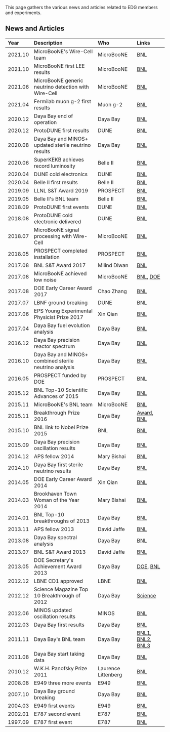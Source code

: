 This page gathers the various news and articles related to EDG members and experiments.

## News and Articles

| Year         | Description       | Who | Links      |
|:-------------|:------------------|:-----------|:-----------|
| 2021.10 | MicroBooNE's Wire-Cell team | MicroBooNE | [BNL](https://www.bnl.gov/newsroom/news.php?a=219154) |
| 2021.10 | MicroBooNE first LEE results | MicroBooNE | [BNL](https://www.bnl.gov/newsroom/news.php?a=119153) |
| 2021.06 | MicroBooNE generic neutrino detection with Wire-Cell | MicroBooNE | [BNL](https://www.bnl.gov/newsroom/news.php?a=117324) |
| 2021.04 | Fermilab muon g-2 first results | Muon g-2 | [BNL](https://www.bnl.gov/newsroom/news.php?a=118760) |
| 2020.12 | Daya Bay end of operation | Daya Bay | [BNL](https://www.bnl.gov/newsroom/news.php?a=117575) |
| 2020.12 | ProtoDUNE first results | DUNE | [BNL](https://www.bnl.gov/newsroom/news.php?a=217596)
| 2020.08 | Daya Bay and MINOS+ updated sterile neutrino results | Daya Bay | [BNL](https://www.bnl.gov/newsroom/news.php?a=117377) |
| 2020.06 | SuperKEKB achieves record luminosity | Belle II | [BNL](https://www.bnl.gov/newsroom/news.php?a=117285) |
| 2020.04 | DUNE cold electronics | DUNE | [BNL](https://www.bnl.gov/newsroom/news.php?a=217174) |
| 2020.04 | Belle II first results | Belle II | [BNL](https://www.bnl.gov/newsroom/news.php?a=217170)
| 2019.09 | LLNL S&T Award 2019 | PROSPECT | [BNL](https://www.bnl.gov/newsroom/news.php?a=216733) |
| 2019.05 | Belle II's BNL team | Belle II | [BNL](https://www.bnl.gov/newsroom/news.php?a=214486) |
| 2018.09 | ProtoDUNE first events | DUNE | [BNL](https://www.bnl.gov/newsroom/news.php?a=113131) |
| 2018.08 | ProtoDUNE cold electronic delivered | DUNE | [BNL](https://www.bnl.gov/newsroom/news.php?a=212860) |
| 2018.07 | MicroBooNE signal processing with Wire-Cell | MicroBooNE | [BNL](https://www.bnl.gov/newsroom/news.php?a=212846) |
| 2018.05 | PROSPECT completed installation | PROSPECT | [BNL](https://www.bnl.gov/newsroom/news.php?a=112915) |
| 2017.08 | BNL S&T Award 2017 | Milind Diwan | [BNL](https://www.bnl.gov/newsroom/news.php?a=212409) |
| 2017.08 | MicroBooNE achieved low noise | MicroBooNE | [BNL](https://www.bnl.gov/newsroom/news.php?a=212311), [DOE](https://science.osti.gov/hep/Highlights/2018/HEP-2018-05-a) |
| 2017.08 | DOE Early Career Award 2017 | Chao Zhang | [BNL](https://www.bnl.gov/newsroom/news.php?a=112291) |
| 2017.07 | LBNF ground breaking | DUNE | [BNL](https://www.bnl.gov/newsroom/news.php?a=212340) |
| 2017.06 | EPS Young Experimental Physicist Prize 2017 | Xin Qian| [BNL](https://www.bnl.gov/newsroom/news.php?a=212308) |
| 2017.04 | Daya Bay fuel evolution analysis | Daya Bay | [BNL](https://www.bnl.gov/newsroom/news.php?a=112136) |
| 2016.12 | Daya Bay precision reactor spectrum | Daya Bay | [BNL](https://www.bnl.gov/newsroom/news.php?a=111804) |
| 2016.10 | Daya Bay and MINOS+ combined sterile neutrino analysis | Daya Bay | [BNL](https://www.bnl.gov/newsroom/news.php?a=26547) |
| 2016.05 | PROSPECT funded by DOE | PROSPECT | [BNL](https://www.bnl.gov/newsroom/news.php?a=111843) |
| 2015.12 | BNL Top-10 Scientific Advances of 2015 | Daya Bay | [BNL](https://www.bnl.gov/newsroom/news.php?a=111799)
| 2015.11 | MicroBooNE's BNL team | MicroBooNE | [BNL](https://www.bnl.gov/newsroom/news.php?a=25763) |
| 2015.11 | Breakthrough Prize 2016 | Daya Bay | [Award](https://breakthroughprize.org/Laureates/1/P1/Y2016), [BNL](https://www.bnl.gov/newsroom/news.php?a=111790) |
| 2015.10 | BNL link to Nobel Prize 2015 | BNL | [BNL](https://www.bnl.gov/newsroom/news.php?a=25984&btw=1) |
| 2015.09 | Daya Bay precision oscillation results | Daya Bay | [BNL](https://www.bnl.gov/newsroom/news.php?a=111747) |
| 2014.12 | APS fellow 2014  | Mary Bishai | [BNL](https://www.bnl.gov/newsroom/news.php?a=25641) |
| 2014.10 | Daya Bay first sterile neutrino results | Daya Bay | [BNL](https://www.bnl.gov/newsroom/news.php?a=111664) |
| 2014.05 | DOE Early Career Award 2014 | Xin Qian | [BNL](https://www.bnl.gov/newsroom/news.php?a=111641) |
| 2014.03 | Brookhaven Town Woman of the Year 2014 | Mary Bishai | [BNL](https://www.bnl.gov/newsroom/news.php?a=111623) |
| 2014.01 | BNL Top-10 breakthroughs of 2013 | Daya Bay | [BNL](https://www.bnl.gov/newsroom/news.php?a=111602)
| 2013.11 | APS fellow 2013  | David Jaffe | [BNL](https://www.bnl.gov/newsroom/news.php?a=111603) |
| 2013.08 | Daya Bay spectral analysis | Daya Bay | [BNL](https://www.bnl.gov/newsroom/news.php?a=111568) |
| 2013.07 | BNL S&T Award 2013  | David Jaffe | [BNL](https://www.bnl.gov/newsroom/news.php?a=24054) |
| 2013.05 | DOE Secretary's Achievement Award 2013 | Daya Bay | [DOE](https://www.energy.gov/sites/default/files/2013/07/f2/Office%20of%20Science%20Daya%20Bay%20reactor%20Neutrino%20Detector%20Project_0.pdf), [BNL](https://www.bnl.gov/newsroom/news.php?a=24055) |
| 2012.12 | LBNE CD1 approved | LBNE | [BNL](https://www.bnl.gov/newsroom/news.php?a=23538)
| 2012.12 | Science Magazine Top 10 Breakthrough of 2012 | Daya Bay | [Science](https://www.sciencemag.org/site/special/btoy2012/) |
| 2012.06 | MINOS updated oscillation results | MINOS | [BNL](https://www.bnl.gov/newsroom/news.php?a=111421)
| 2012.03 | Daya Bay first results | Daya Bay | [BNL](https://www.bnl.gov/newsroom/news.php?a=111395) |
| 2011.11 | Daya Bay's BNL team | Daya Bay | [BNL1](https://www.bnl.gov/newsroom/news.php?a=22641), [BNL2](https://www.bnl.gov/newsroom/news.php?a=25214), [BNL3](https://www.bnl.gov/newsroom/news.php?a=26161) |
| 2011.08 | Daya Bay start taking data | Daya Bay | [BNL](https://www.bnl.gov/newsroom/news.php?a=111318) |
| 2010.12 | W.K.H. Panofsky Prize 2011 | Laurence Littenberg | [BNL](https://www.bnl.gov/newsroom/news.php?a=111213) |
| 2008.08 | E949 three more events | E949 | [BNL](http://www.bnl.gov/newsroom/news.php?a=2844) |
| 2007.10 | Daya Bay ground breaking | Daya Bay | [BNL](http://www.bnl.gov/rhic/news/110607/story4.asp)
| 2004.03 | E949 first events | E949 | [BNL](http://www.bnl.gov/bnlweb/pubaf/pr/2004/bnlpr032304b.htm) |
| 2002.01 | E787 second event | E787 | [BNL](http://www.bnl.gov/bnlweb/pubaf/pr/2002/bnlpr011002.htm) |
| 1997.09 | E787 first event | E787 | [BNL](http://www.bnl.gov/bnlweb/pubaf/pr/1997/bnlpr092297a.html) |



